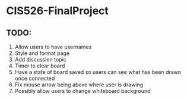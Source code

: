 # CIS526-FinalProject
## TODO:
1) Allow users to have usernames
2) Style and format page
3) Add discussion topic
4) Timer to clear board
5) Have a state of board saved so users can see what has been drawn once connected
6) Fix mouse arrow being above where user is drawing
7) Possibly allow users to change whiteboard background

